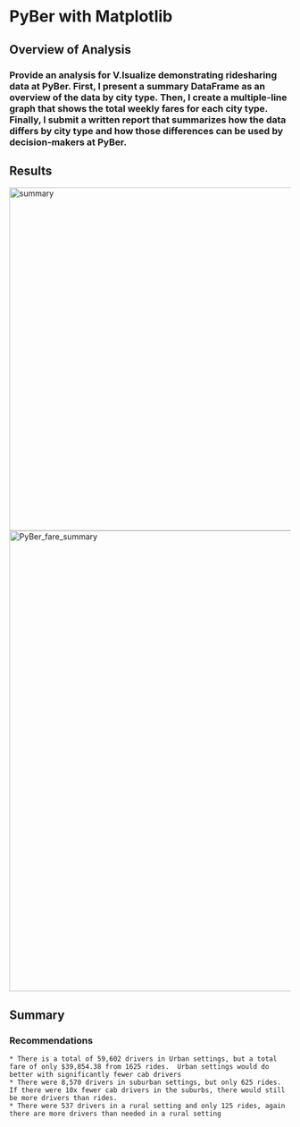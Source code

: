 # PyBer with Matplotlib

## Overview of Analysis
### Provide an analysis for V.Isualize demonstrating ridesharing data at PyBer.  First, I present a summary DataFrame as an overview of the data by city type.  Then, I create a multiple-line graph that shows the total weekly fares for each city type. Finally, I submit a written report that summarizes how the data differs by city type and how those differences can be used by decision-makers at PyBer.

## Results
<img width="614" alt="summary" src="https://user-images.githubusercontent.com/38327290/146976096-761c2c35-4740-4416-b535-a442162096ac.png">

<img width="824" alt="PyBer_fare_summary" src="https://user-images.githubusercontent.com/38327290/146976177-b9257375-a08e-4357-bedd-e4f81637dd68.png">

## Summary
### Recommendations
	* There is a total of 59,602 drivers in Urban settings, but a total fare of only $39,854.38 from 1625 rides.  Urban settings would do better with significantly fewer cab drivers
	* There were 8,570 drivers in suburban settings, but only 625 rides.  If there were 10x fewer cab drivers in the suburbs, there would still be more drivers than rides.
	* There were 537 drivers in a rural setting and only 125 rides, again there are more drivers than needed in a rural setting
